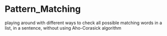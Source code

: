 # Pattern_Matching
playing around with different ways to check all possible matching words in a list, in a sentence, without using Aho-Corasick algorithm
